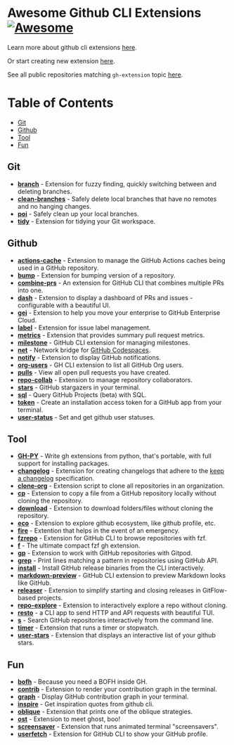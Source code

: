 # Awesome Github CLI Extensions [![Awesome](https://awesome.re/badge.svg)](https://awesome.re)

Learn more about github cli extensions [here](https://cli.github.com).

Or start creating new extension [here](https://docs.github.com/en/github-cli/github-cli/creating-github-cli-extensions).

See all public repositories matching `gh-extension` topic [here](https://github.com/topics/gh-extension).

Table of Contents
=================
* [Git](#git)
* [Github](#github)
* [Tool](#tool)
* [Fun](#fun)

## Git
* [**branch**](https://github.com/mislav/gh-branch) - Extension for fuzzy finding, quickly switching between and deleting branches.
* [**clean-branches**](https://github.com/davidraviv/gh-clean-branches) - Safely delete local branches that have no remotes and no hanging changes.
* [**poi**](https://github.com/seachicken/gh-poi) - Safely clean up your local branches.
* [**tidy**](https://github.com/HaywardMorihara/gh-tidy) - Extension for tidying your Git workspace.

## Github
* [**actions-cache**](https://github.com/actions/gh-actions-cache) - Extension to manage the GitHub Actions caches being used in a GitHub repository.
* [**bump**](https://github.com/johnmanjiro13/gh-bump) - Extension for bumping version of a repository.
* [**combine-prs**](https://github.com/rnorth/gh-combine-prs) - An extension for GitHub CLI that combines multiple PRs into one.
* [**dash**](https://github.com/dlvhdr/gh-dash) - Extension to display a dashboard of PRs and issues - configurable with a beautiful UI.
* [**gei**](https://github.com/github/gh-gei) - Extension to help you move your enterprise to GitHub Enterprise Cloud.
* [**label**](https://github.com/heaths/gh-label) - Extension for issue label management.
* [**metrics**](https://github.com/hectcastro/gh-metrics) - Extension that provides summary pull request metrics.
* [**milestone**](https://github.com/valeriobelli/gh-milestone) - GitHub CLI extension for managing milestones.
* [**net**](https://github.com/github/gh-net) - Network bridge for [GitHub Codespaces](https://github.com/features/codespaces).
* [**notify**](https://github.com/meiji163/gh-notify) - Extension to display GitHub notifications.
* [**org-users**](https://github.com/yermulnik/gh-org-users) - GH CLI extension to list all GitHub Org users.
* [**pulls**](https://github.com/AaronMoat/gh-pulls) - View all open pull requests you have created.
* [**repo-collab**](https://github.com/mislav/gh-repo-collab) - Extension to manage repository collaborators.
* [**stars**](https://github.com/aymanbagabas/gh-stars) - GitHub stargazers in your terminal.
* [**sql**](https://github.com/KOBA789/gh-sql) -  Query GitHub Projects (beta) with SQL.
* [**token**](https://github.com/Link-/gh-token) -  Create an installation access token for a GitHub app from your terminal.
* [**user-status**](https://github.com/vilmibm/gh-user-status) - Set and get github user statuses.

## Tool
* [**GH-PY**](https://github.com/JessicaTegner/gh-py) - Write gh extensions from python, that's portable, with full support for installing packages.
* [**changelog**](https://github.com/chelnak/gh-changelog) - Extension for creating changelogs that adhere to the [keep a changelog](https://keepachangelog.com/en/1.0.0/) specification.
* [**clone-org**](https://github.com/matt-bartel/gh-clone-org) - Extension script to clone all repositories in an organization.
* [**cp**](https://github.com/mislav/gh-cp) - Extension to copy a file from a GitHub repository locally without cloning the repository.
* [**download**](https://github.com/yuler/gh-download) - Extension to download folders/files without cloning the repository.
* [**eco**](https://github.com/thatvegandev/gh-eco) - Extension to explore github ecosystem, like github profile, etc.
* [**fire**](https://github.com/maximousblk/gh-fire) - Extention that helps in the event of an emergency.
* [**fzrepo**](https://github.com/sheepla/gh-fzrepo) - Extension for GitHub CLI to browse repositories with fzf.
* [**f**](https://github.com/gennaro-tedesco/gh-f) - The ultimate compact fzf gh extension.
* [**gp**](https://github.com/gitpod-io/gh-gp) - Extension to work with GitHub repositories with Gitpod.
* [**grep**](https://github.com/k1LoW/gh-grep) - Print lines matching a pattern in repositories using GitHub API.
* [**install**](https://github.com/redraw/gh-install) - Install GitHub release binaries from the CLI interactively.
* [**markdown-preview**](https://github.com/yusukebe/gh-markdown-preview) - GitHub CLI extension to preview Markdown looks like GitHub.
* [**releaser**](https://github.com/carlsberg/gh-releaser) - Extension to simplify starting and closing releases in GitFlow-based projects.
* [**repo-explore**](https://github.com/samcoe/gh-repo-explore) - Extension to interactively explore a repo without cloning.
* [**resto**](https://github.com/abdfnx/gh-resto) - a CLI app to send HTTP and API requests with beautiful TUI.
* [**s**](https://github.com/gennaro-tedesco/gh-s) - Search GitHub repositories interactively from the command line.
* [**timer**](https://github.com/anmalkov/gh-timer) - Extension that runs a timer or stopwatch.
* [**user-stars**](https://github.com/korosuke613/gh-user-stars) - Extension that displays an interactive list of your github stars.

## Fun
* [**bofh**](https://github.com/fundor333/gh-bofh) - Because you need a BOFH inside GH.
* [**contrib**](https://github.com/mislav/gh-contrib) - Extension to render your contribution graph in the terminal.
* [**graph**](https://github.com/kawarimidoll/gh-graph) - Display GitHub contribution graph in your terminal.
* [**inspire**](https://github.com/lakuapik/gh-inspire) - Get inspiration quotes from github cli.
* [**oblique**](https://github.com/vilmibm/gh-oblique) - Extension that prints one of the oblique strategies.
* [**ost**](https://github.com/mattn/gh-ost) - Extension to meet ghost, boo!
* [**screensaver**](https://github.com/vilmibm/gh-screensaver) - Extension that runs animated terminal "screensavers".
* [**userfetch**](https://github.com/sheepla/gh-userfetch) - Extension for GitHub CLI to show your GitHub profile.
